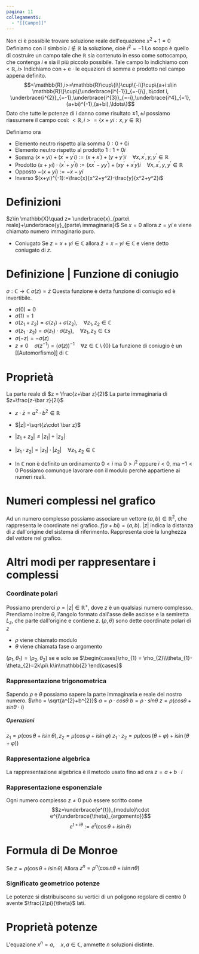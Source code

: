 ```yaml
---
pagina: 11
collegamenti:
  - "[[Campo]]"
---
```

Non ci è possibile trovare soluzione reale dell'equazione $x^{2}+1 = 0$
Definiamo con il simbolo $i\not \in \mathbb{R}$ la soluzione, cioè $i^{2}=-1$
Lo scopo è quello di costruire un campo tale che $\mathbb{R}$ sia contenuto in esso come sottocampo, che contenga $i$ e sia il più piccolo possibile.
Tale campo lo indichiamo con $<\mathbb{R},i>$
Indichiamo con $+$ e $\cdot$ le equazioni di somma e prodotto nel campo appena definito.
$$<\mathbb{R},i>=\mathbb{R}\cup\{i\}\cup\{-i\}\cup\{a+i:a\in \mathbb{R}\}\cup\{\underbrace{i^{-1}}_{=-i}\}, b\cdot i, \underbrace{i^{2}}_{=-1},\underbrace{i^{3}}_{=-i},\underbrace{i^4}_{=1},(a+bi)^{-1},(a+bi),\ldots\}$$
Dato che tutte le potenze di $i$ danno come risultato $\pm 1,\pm i$ possiamo riassumere il campo così:
$<\mathbb{R},i>=\{x+yi:x,y\in\mathbb{R}\}$

Definiamo ora
- Elemento neutro rispetto alla somma
	$0: 0+0i$
- Elemento neutro rispetto al prodotto
	$1: 1+0i$
- Somma
	$(x+yi)+(x^{'}+y^{'}i):= (x+x^{'})+(y+y^{'})i\quad \forall x,x^{'},y,y^{'}\in \mathbb{R}$
- Prodotto
	$(x+yi)\cdot(x^{'}+y^{'}i):=(xx^{'}-yy^{'})+(xy^{'}+x^{'}y)i\quad \forall x,x^{'},y,y^{'}\in \mathbb{R}$
- Opposto
	$-(x+yi):= -x-yi$
- Inverso
	$(x+yi)^{-1}:=\frac{x}{x^2+y^2}-\frac{y}{x^2+y^2}i$

# Definizioni
$z\in \mathbb{X}\quad z= \underbrace{x}_{parte\ reale}+\underbrace{y}_{parte\ immaginaria}i$
Se $x=0$ allora $z=yi$ e viene chiamato numero immaginario puro.

- Coniugato
Se $z=x+yi\in \mathbb{C}$ allora $\bar z=x-yi\in\mathbb{C}$ e viene detto coniugato di $z$.

# Definizione | Funzione di coniugio
$\sigma: \mathbb{C}\to\mathbb{C}$
$\sigma(z)=\bar z$
Questa funzione è detta funzione di coniugio ed è invertibile.
- $\sigma(0)=0$
- $\sigma(1)=1$
- $\sigma(z_{1}+z_{2})=\sigma(z_{1})+\sigma(z_{2}),\quad \forall z_{1},z_{2}\in\mathbb{C}$
- $\sigma(z_{1}\cdot z_{2})=\sigma(z_{1})\cdot \sigma(z_{2}),\quad \forall z_{1},z_{2}\in\mathbb{C}s$
- $\sigma(-z)=-\sigma(z)$
- $z\not = 0\quad \sigma(z^{-1}) = (\sigma(z))^{-1}\quad \forall z\in \mathbb{C}\setminus \{0\}$
La funzione di coniugio è un [[Automorfismo]] di $\mathbb{C}$

# Proprietà
La parte reale di $z = \frac{z+\bar z}{2}$
La parte immaginaria di $z=\frac{z-\bar z}{2i}$
- $z\cdot \bar z = a^{2}\cdot b^{2}\in \mathbb{R}$
- $|z|:=\sqrt{z\cdot \bar z}$
- $|z_{1}+z_{2}|\le |z_{1}|+|z_{2}|$
- $|z_{1}\cdot z_2| =|z_{1}|\cdot |z_{2}|\quad \forall z_1,z_{2}\in\mathbb{C}$

- In $\mathbb{C}$ non è definito un ordinamento
	$0<i$ ma $0>i^{2}$ oppure $i<0$, ma $-1 < 0$
Possiamo comunque lavorare con il modulo perchè appartiene ai numeri reali.

# Numeri complessi nel grafico
Ad un numero complesso possiamo associare un vettore $(a,b)\in \mathbb{R}^{2}$, che rappresenta le coordinate nel grafico.
$f(a+bi)=(a,b)$.
$|z|$ indica la distanza di $z$ dall'origine del sistema di riferimento. Rappresenta cioè la lunghezza del vettore nel grafico.

# Altri modi per rappresentare i complessi
### Coordinate polari
Possiamo prenderci $\rho = |z|\in \mathbb{R}^{+}$, dove $z$ è un qualsiasi numero complesso.
Prendiamo inoltre $\theta$, l'angolo formato dall'asse delle ascisse e la semiretta $L_{z}$, che parte dall'origine e contiene $z$.
$(\rho,\theta)$ sono dette coordinate polari di $z$
- $\rho$ viene chiamato modulo
- $\theta$ viene chiamata fase o argomento

$(\rho_1,\theta_{1})=(\rho_2,\theta_{2})$ se e solo se $\begin{cases}\rho_{1} = \rho_{2}\\\theta_{1}-\theta_{2}=2k\pi\ k\in\mathbb{Z} \end{cases}$ 

### Rappresentazione trigonometrica
Sapendo $\rho$ e $\theta$ possiamo sapere la parte immaginaria e reale del nostro numero.
$\rho = \sqrt{a^{2}+b^{2}}$
$a=\rho\cdot cos\theta$
$b=\rho\cdot sin\theta$
$z = \rho(cos\theta+sin\theta\cdot i)$

##### Operazioni
$z_{1}=\rho(\cos\theta+i\sin\theta), z_{2}=\mu(\cos\varphi+i\sin\varphi)$
$z_{1}\cdot z_{2}=\rho\mu(\cos(\theta+\varphi)+i\sin(\theta+\varphi))$
### Rappresentazione algebrica
La rappresentazione algebrica è il metodo usato fino ad ora
$z=a+b\cdot i$
### Rappresentazione esponenziale
Ogni numero complesso $z\not = 0$ può essere scritto come 
$$z=\underbrace{e^{t}}_{modulo}\cdot e^{i\underbrace{\theta}_{argomento}}$$
$$e^{t+i\theta}:=e^{t}(\cos\theta+i\sin\theta)$$
# Formula di De Monroe
Se $z=\rho(\cos\theta+i\sin\theta)$
Allora $z^{n}=\rho^{n}(\cos n\theta+i\sin n\theta)$ 

### Significato geometrico potenze
Le potenze si distribuiscono su vertici di un poligono regolare di centro $0$ avente $\frac{2\pi}{\theta}$ lati.

# Proprietà potenze
L'equazione $x^{n}=a, \quad x,a\in\mathbb{C}$, ammette $n$ soluzioni distinte.
